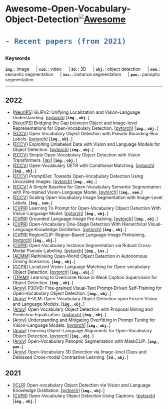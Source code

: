# Awesome-Open-Vocabulary-Object-Detection[![Awesome](https://awesome.re/badge.svg)](https://awesome.re)

<h1> 

```diff
- Recent papers (from 2021)
```

</h1>

<h3> Keywords </h3>


__`img.`__: image &emsp; |  __`vid.`__: video &emsp; | __`3d.`__: 3D &emsp; | __`obj.`__: object detection &emsp; | __`sem.`__: semantic segmentation &emsp; |  __`ins.`__: instance segmentation &emsp; | __`pan.`__: panoptic segmentation

---
## 2022
- [[NeurIPS](https://arxiv.org/abs/2206.05836)] GLIPv2: Unifying Localization and Vision-Language Understanding. [[pytorch](https://github.com/microsoft/GLIP)] [__`img.`__, __`obj.`__] 
- [[NeurIPS](https://arxiv.org/abs/2207.03482)] Bridging the Gap between Object and Image-level Representations for Open-Vocabulary Detection. [[pytorch](https://github.com/hanoonaR/object-centric-ovd)] [__`img.`__, __`obj.`__]  
- [[ECCV](https://link.springer.com/chapter/10.1007/978-3-031-20080-9_16)] Open Vocabulary Object Detection with Pseudo Bounding-Box Labels. [[pytorch](https://github.com/salesforce/PB-OVD)] [__`img.`__, __`obj.`__] 
- [[ECCV](https://link.springer.com/chapter/10.1007/978-3-031-20077-9_10)] Exploiting Unlabeled Data with Vision and Language Models for Object Detection. [[pytorch](https://github.com/xiaofeng94/VL-PLM)] [__`img.`__, __`obj.`__] 
- [[ECCV](https://arxiv.org/abs/2205.06230)] Simple Open-Vocabulary Object Detection with Vision Transformers. [[jax](https://github.com/google-research/scenic/tree/main/scenic/projects/owl_vit)] [__`img.`__, __`obj.`__] 
- [[ECCV](https://arxiv.org/abs/2203.11876)] Open-Vocabulary DETR with Conditional Matching. [[pytorch](https://github.com/yuhangzang/OV-DETR)] [__`img.`__, __`obj.`__] 
- [[ECCV](https://link.springer.com/chapter/10.1007/978-3-031-20077-9_41)] PromptDet: Towards Open-Vocabulary Detection Using Uncurated Images. [[pytorch](https://fcjian.github.io/promptdet/)] [__`img.`__, __`obj.`__] 
- [[ECCV](https://link.springer.com/chapter/10.1007/978-3-031-19818-2_42)] A Simple Baseline for Open-Vocabulary Semantic Segmentation with Pre-trained Vision-Language Model. [[pytorch](https://github.com/MendelXu/zsseg.baseline)] [__`img.`__, __`sem.`__] 
- [[ECCV](https://link.springer.com/chapter/10.1007/978-3-031-20059-5_31)] Scaling Open-Vocabulary Image Segmentation with Image-Level Labels. [__`img.`__, __`sem.`__] 
- [[CVPR](https://openaccess.thecvf.com/content/CVPR2022/html/Du_Learning_To_Prompt_for_Open-Vocabulary_Object_Detection_With_Vision-Language_Model_CVPR_2022_paper.html)] Learning To Prompt for Open-Vocabulary Object Detection With Vision-Language Model. [[pytorch](https://github.com/dyabel/detpro)] [__`img.`__, __`obj.`__] 
- [[CVPR](https://arxiv.org/abs/2112.03857)] Grounded Language-Image Pre-training. [[pytorch](https://github.com/microsoft/GLIP)] [__`img.`__, __`obj.`__] 
- [[CVPR](https://openaccess.thecvf.com/content/CVPR2022/html/Ma_Open-Vocabulary_One-Stage_Detection_With_Hierarchical_Visual-Language_Knowledge_Distillation_CVPR_2022_paper.html)] Open-Vocabulary One-Stage Detection With Hierarchical Visual-Language Knowledge Distillation. [[pytorch](https://github.com/mengqiDyangge/HierKD)] [__`img.`__, __`obj.`__] 
- [[CVPR](https://openaccess.thecvf.com/content/CVPR2022/html/Zhong_RegionCLIP_Region-Based_Language-Image_Pretraining_CVPR_2022_paper.html)] RegionCLIP: Region-Based Language-Image Pretraining. [[pytorch](https://github.com/microsoft/RegionCLIP)] [__`img.`__, __`obj.`__] 
- [[CVPR](https://openaccess.thecvf.com/content/CVPR2022/html/Huynh_Open-Vocabulary_Instance_Segmentation_via_Robust_Cross-Modal_Pseudo-Labeling_CVPR_2022_paper.html)] Open-Vocabulary Instance Segmentation via Robust Cross-Modal Pseudo-Labeling. [[pytorch](https://github.com/hbdat/cvpr22_cross_modal_pseudo_labeling)] [__`img.`__, __`ins.`__] 
- [[ACMM](https://dl.acm.org/doi/abs/10.1145/3503161.3548165)] Rethinking Open-World Object Detection in Autonomous Driving Scenarios. [__`img.`__, __`obj.`__] 
- [[GCPR](https://arxiv.org/abs/2205.06160)] Localized Vision-Language Matching for Open-vocabulary Object Detection. [[pytorch](https://github.com/lmb-freiburg/locov)] [__`img.`__, __`obj.`__] 
- [[TPAMI](https://ieeexplore.ieee.org/abstract/document/9811398)] Learning to Overcome Noise in Weak Caption Supervision for Object Detection. [__`img.`__, __`obj.`__] 
- [[Arxiv](https://arxiv.org/abs/2211.00849)] P3OVD: Fine-grained Visual-Text Prompt-Driven Self-Training for Open-Vocabulary Object Detection. [__`img.`__, __`obj.`__] 
- [[Arxiv](https://arxiv.org/abs/2209.15639)] F-VLM: Open-Vocabulary Object Detection upon Frozen Vision and Language Models. [__`img.`__, __`obj.`__] 
- [[Arxiv](https://arxiv.org/abs/2206.11134)] Open Vocabulary Object Detection with Proposal Mining and Prediction Equalization. [[pytorch](https://github.com/peixianchen/MEDet)] [__`img.`__, __`obj.`__] 
- [[Arxiv](https://arxiv.org/abs/2211.02219)] Understanding and Mitigating Overfitting in Prompt Tuning for Vision-Language Models. [[pytorch](https://github.com/machengcheng2016/Subspace-Prompt-Learning)] [__`img.`__, __`obj.`__] 
- [[Arxiv](https://arxiv.org/abs/2211.14843)] Learning Object-Language Alignments for Open-Vocabulary Object Detection. [[pytorch](https://github.com/clin1223/VLDet)] [__`img.`__, __`obj.`__] 
- [[Arxiv](https://arxiv.org/abs/2208.08984)] Open-Vocabulary Panoptic Segmentation with MaskCLIP. [__`img.`__, __`pan.`__] 
- [[Arxiv](https://arxiv.org/abs/2207.01987)] Open-Vocabulary 3D Detection via Image-level Class and Debiased Cross-modal Contrastive Learning. [__`3d.`__, __`obj.`__] 
## 2021
- [[ICLR](https://arxiv.org/abs/2104.13921)] Open-vocabulary Object Detection via Vision and Language Knowledge Distillation. [[pytorch](https://github.com/tensorflow/tpu/tree/master/models/official/detection/projects/vild)] [__`img.`__, __`obj.`__] 
- [[CVPR](https://openaccess.thecvf.com/content/CVPR2021/html/Zareian_Open-Vocabulary_Object_Detection_Using_Captions_CVPR_2021_paper.html?ref=https://githubhelp.com)] Open-Vocabulary Object Detection Using Captions. [[pytorch](https://github.com/alirezazareian/ovr-cnn)] [__`img.`__, __`obj.`__] 

